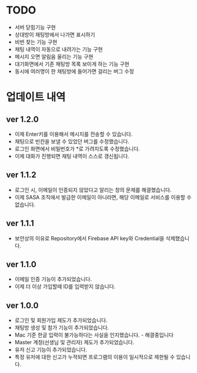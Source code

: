# TODO

* 서버 닫힘기능 구현
* 상대방이 채팅방에서 나가면 표시하기
* 비번 찾는 기능 구현
* 채팅 내역이 자동으로 내려가는 기능 구현
* 메시지 오면 알림음 울리는 기능 구현
* 대기화면에서 기존 채팅방 목록 보이게 하는 기능 구현
* 동시에 여러명이 한 채팅방에 들어가면 걸리는 버그 수정

# 업데이트 내역

## ver 1.2.0

* 이제 Enter키를 이용해서 메시지를 전송할 수 있습니다.
* 채팅으로 빈칸을 보낼 수 있었던 버그를 수정했습니다.
* 로그인 화면에서 비밀번호가 *로 가려지도록 수정했습니다.
* 이제 대화가 진행되면 채팅 내역이 스스로 갱신됩니다.

## ver 1.1.2

* 로그인 시, 이메일이 인증되지 않았다고 알리는 창의 문제를 해결했습니다.
* 이제 SASA 조직에서 발급한 이메일이 아니라면, 해당 이메일로 서비스를 이용할 수 없습니다.

## ver 1.1.1

* 보안상의 이유로 Repository에서 Firebase API key와 Credential을 삭제했습니다.

## ver 1.1.0

* 이메일 인증 기능이 추가되었습니다.
* 이제 더 이상 가입할때 ID를 입력받지 않습니다.

## ver 1.0.0

* 로그인 및 회원가입 제도가 추가되었습니다.
* 채팅방 생성 및 참가 기능이 추가되었습니다.
* Mac 기준 한글 입력이 불가능하다는 사실을 인지했습니다. - 해결중입니다
* Master 계정(선생님 및 관리자) 제도가 추가되었습니다.
* 유저 신고 기능이 추가되었습니다.
* 특정 유저에 대한 신고가 누적되면 프로그램의 이용이 일시적으로 제한될 수 있습니다.

